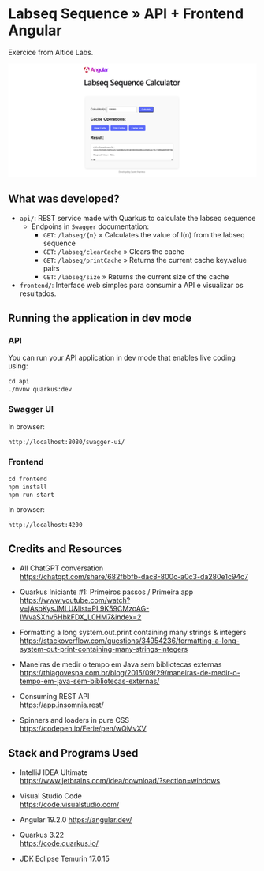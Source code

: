 # Labseq Sequence » API + Frontend Angular

Exercice from Altice Labs.

![alt text](frontend/screenshot-frontend.png)

## What was developed?

- `api/`: REST service made with Quarkus to calculate the labseq sequence
  - Endpoins in `Swagger` documentation:
    - `GET`: `/labseq/{n}` » Calculates the value of l(n) from the labseq sequence
    - `GET`: `/labseq/clearCache` » Clears the cache
    - `GET`: `/labseq/printCache` » Returns the current cache key.value pairs
    - `GET`: `/labseq/size` » Returns the current size of the cache
- `frontend/`: Interface web simples para consumir a API e visualizar os resultados.

## Running the application in dev mode

### API

You can run your API application in dev mode that enables live coding using:

```shell script
cd api
./mvnw quarkus:dev
```

### Swagger UI

In browser:
```
http://localhost:8080/swagger-ui/
```

### Frontend

```shell script
cd frontend
npm install
npm run start
```

In browser:
```
http://localhost:4200
```

## Credits and Resources

- All ChatGPT conversation  
  https://chatgpt.com/share/682fbbfb-dac8-800c-a0c3-da280e1c94c7

- Quarkus Iniciante #1: Primeiros passos / Primeira app
  https://www.youtube.com/watch?v=jAsbKysJMLU&list=PL9K59CMzoAG-IWvaSXnv6HbkFDX_L0HM7&index=2

- Formatting a long system.out.print containing many strings & integers  
  https://stackoverflow.com/questions/34954236/formatting-a-long-system-out-print-containing-many-strings-integers

- Maneiras de medir o tempo em Java sem bibliotecas externas  
  https://thiagovespa.com.br/blog/2015/09/29/maneiras-de-medir-o-tempo-em-java-sem-bibliotecas-externas/

- Consuming REST API  
  https://app.insomnia.rest/

- Spinners and loaders in pure CSS  
  https://codepen.io/Ferie/pen/wQMvXV

## Stack and Programs Used

- IntelliJ IDEA Ultimate  
  https://www.jetbrains.com/idea/download/?section=windows

- Visual Studio Code  
  https://code.visualstudio.com/

- Angular 19.2.0
  https://angular.dev/

- Quarkus 3.22  
  https://code.quarkus.io/

- JDK Eclipse Temurin 17.0.15